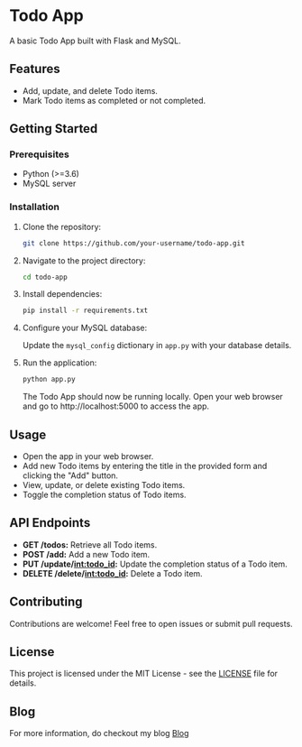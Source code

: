 # Todo App

A basic Todo App built with Flask and MySQL.

## Features
- Add, update, and delete Todo items.
- Mark Todo items as completed or not completed.

## Getting Started

### Prerequisites
- Python (>=3.6)
- MySQL server

### Installation
1. Clone the repository:

    ```bash
    git clone https://github.com/your-username/todo-app.git
    ```

2. Navigate to the project directory:

    ```bash
    cd todo-app
    ```

3. Install dependencies:

    ```bash
    pip install -r requirements.txt
    ```

4. Configure your MySQL database:

    Update the `mysql_config` dictionary in `app.py` with your database details.

5. Run the application:

    ```bash
    python app.py
    ```

    The Todo App should now be running locally. Open your web browser and go to http://localhost:5000 to access the app.

## Usage
- Open the app in your web browser.
- Add new Todo items by entering the title in the provided form and clicking the "Add" button.
- View, update, or delete existing Todo items.
- Toggle the completion status of Todo items.

## API Endpoints
- **GET /todos:** Retrieve all Todo items.
- **POST /add:** Add a new Todo item.
- **PUT /update/<int:todo_id>:** Update the completion status of a Todo item.
- **DELETE /delete/<int:todo_id>:** Delete a Todo item.

## Contributing
Contributions are welcome! Feel free to open issues or submit pull requests.

## License
This project is licensed under the MIT License - see the [LICENSE](LICENSE) file for details.

## Blog
For more information, do checkout my blog [Blog](https://akshato2.hashnode.dev/building-a-todo-app-with-flask-and-mysql-a-comprehensive-guide)
